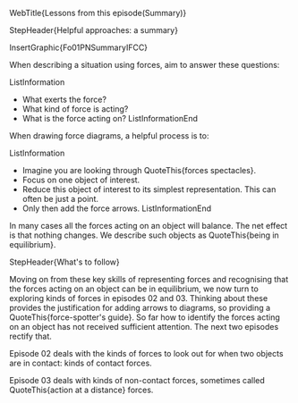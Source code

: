 WebTitle{Lessons from this episode(Summary)}

StepHeader{Helpful approaches: a summary}

InsertGraphic{Fo01PNSummaryIFCC}

When describing a situation using forces, aim to answer these questions:

ListInformation
- What exerts the force?
- What kind of force is acting?
- What is the force acting on?
ListInformationEnd

When drawing force diagrams, a helpful process is to:

ListInformation
- Imagine you are looking through QuoteThis{forces spectacles}.
- Focus on one object of interest.
- Reduce this object of interest to its simplest representation. This can often be just a point.
- Only then add the force arrows.
ListInformationEnd

In many cases all the forces acting on an object will balance. The net effect is that nothing changes. We describe such objects as QuoteThis{being in equilibrium}.

StepHeader{What's to follow}

Moving on from these key skills of representing forces and recognising that the forces acting on an object can be in equilibrium, we now turn to exploring kinds of forces in episodes 02 and 03. Thinking about these provides the justification for adding arrows to diagrams, so providing a QuoteThis{force-spotter's guide}. So far how to identify the forces acting on an object has not received sufficient attention. The next two episodes rectify that.

Episode 02 deals with the kinds of forces to look out for when two objects are in contact: kinds of contact forces.

Episode 03 deals with kinds of non-contact forces, sometimes called QuoteThis{action at a distance} forces.

